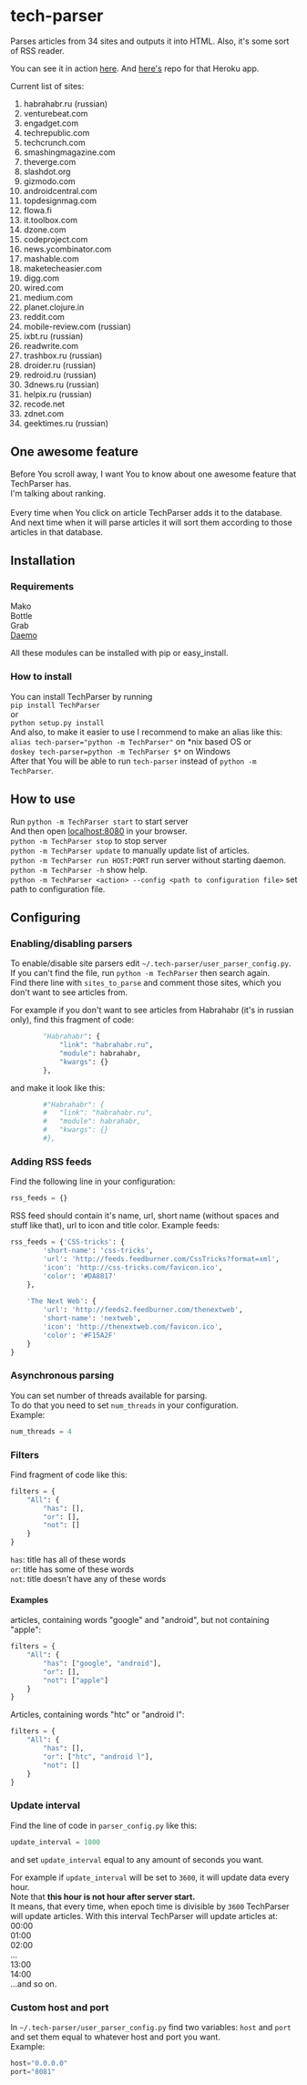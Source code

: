 tech-parser
===========

Parses articles from 34 sites and outputs it into HTML.
Also, it's some sort of RSS reader.

You can see it in action [here](http://tech-parser.herokuapp.com).
And [here's](https://github.com/SPython/web-tech-parser) repo for that Heroku app.

Current list of sites:
<ol>
	<li>habrahabr.ru (russian)</li>
	<li>venturebeat.com</li>
	<li>engadget.com</li>
	<li>techrepublic.com</li>
	<li>techcrunch.com</li>
	<li>smashingmagazine.com</li>
	<li>theverge.com</li>
	<li>slashdot.org</li>
	<li>gizmodo.com</li>
	<li>androidcentral.com</li>
	<li>topdesignmag.com</li>
	<li>flowa.fi</li>
	<li>it.toolbox.com</li>
	<li>dzone.com</li>
	<li>codeproject.com</li>
	<li>news.ycombinator.com</li>
	<li>mashable.com</li>
	<li>maketecheasier.com</li>
	<li>digg.com</li>
	<li>wired.com</li>
	<li>medium.com</li>
	<li>planet.clojure.in</li>
	<li>reddit.com</li>
	<li>mobile-review.com (russian)</li>
	<li>ixbt.ru (russian)</li>
	<li>readwrite.com</li>
	<li>trashbox.ru (russian)</li>
	<li>droider.ru (russian)</li>
	<li>redroid.ru (russian)</li>
	<li>3dnews.ru (russian)</li>
	<li>helpix.ru (russian)</li>
	<li>recode.net</li>
	<li>zdnet.com</li>
	<li>geektimes.ru (russian)</li>
</ol>

## One awesome feature ##
Before You scroll away, I want You to know about one awesome feature that TechParser has.<br/>
I'm talking about ranking.<br/><br/>
Every time when You click on article TechParser adds it to the database.<br/>
And next time when it will parse articles it will sort them according to those articles in that database.

## Installation ##
### Requirements ###
Mako<br/>
Bottle<br/>
Grab<br/>
[Daemo](http://github.com/SPython/daemo.git)<br/>

All these modules can be installed with pip or easy_install.

### How to install ###
You can install TechParser by running<br/>
```pip install TechParser```<br/> or<br/>
```python setup.py install```<br/>
And also, to make it easier to use I recommend to make an alias like this:<br/>
```alias tech-parser="python -m TechParser"``` on \*nix based OS or<br/>
```doskey tech-parser=python -m TechParser $*``` on Windows<br/>
After that You will be able to run  ```tech-parser``` instead of ```python -m TechParser```.

## How to use ##
Run ```python -m TechParser start``` to start server<br/>
And then open [localhost:8080](http://localhost:8080) in your browser.<br/>
```python -m TechParser stop``` to stop server<br/>
```python -m TechParser update``` to manually update list of articles.<br/>
```python -m TechParser run HOST:PORT``` run server without starting daemon.<br/>
```python -m TechParser -h``` show help.<br/>
```python -m TechParser <action> --config <path to configuration file>``` set path to configuration file.

## Configuring ##
### Enabling/disabling parsers ###
To enable/disable site parsers edit ```~/.tech-parser/user_parser_config.py```.<br/>
If you can't find the file, run ```python -m TechParser``` then search again.<br/>
Find there line with ```sites_to_parse``` and comment those sites, which you don't want to see articles from.<br/>

For example if you don't want to see articles from Habrahabr (it's in russian only), find this fragment of code:

```python
		"Habrahabr": {
			"link": "habrahabr.ru",
			"module": habrahabr,
			"kwargs": {}
		},
```

and make it look like this:

```python
		#"Habrahabr": {
		#	"link": "habrahabr.ru",
		#	"module": habrahabr,
		#	"kwargs": {}
		#},
```

### Adding RSS feeds ###
Find the following line in your configuration:
```python
rss_feeds = {}
```

RSS feed should contain it's name, url, short name (without spaces and stuff like that), url to icon and title color.
Example feeds:
```python
rss_feeds = {'CSS-tricks': {
		'short-name': 'css-tricks',
		'url': 'http://feeds.feedburner.com/CssTricks?format=xml',
		'icon': 'http://css-tricks.com/favicon.ico',
		'color': '#DA8817'
	},
	
	'The Next Web':	{
		'url': 'http://feeds2.feedburner.com/thenextweb',
		'short-name': 'nextweb',
		'icon': 'http://thenextweb.com/favicon.ico',
		'color': '#F15A2F'
	}
}
```

### Asynchronous parsing ###
You can set number of threads available for parsing.<br/>
To do that you need to set ```num_threads``` in your configuration.<br/>
Example:
```python
num_threads = 4
```

### Filters ###
Find fragment of code like this:
```python
filters = {
	"All": {
		"has": [],
		"or": [],
		"not": []
	}
}
```

```has```: title has all of these words<br/>
```or```: title has some of these words<br/>
```not```: title doesn't have any of these words<br/>

#### Examples ####
articles, containing words "google" and "android", but not containing "apple":
```python
filters = {
	"All": {
		"has": ["google", "android"],
		"or": [],
		"not": ["apple"]
	}
}
```

Articles, containing words "htc" or "android l":
```python
filters = {
	"All": {
		"has": [],
		"or": ["htc", "android l"],
		"not": []
	}
}
```

### Update interval ###
Find the line of code in ```parser_config.py``` like this:

```python
update_interval = 1800
```

and set ```update_interval``` equal to any amount of seconds you want.<br/>

For example if ```update_interval``` will be set to ```3600```, it will update data every hour.<br/>
Note that __this hour is not hour after server start.__<br/>
It means, that every time, when epoch time is divisible by ```3600``` TechParser will update articles.
With this interval TechParser will update articles at:<br/>
00:00<br/>
01:00<br/>
02:00<br/>
...<br/>
13:00<br/>
14:00<br/>
...and so on.


### Custom host and port ###
In ```~/.tech-parser/user_parser_config.py``` find two variables: ```host``` and ```port``` and set them equal to whatever host and port you want.<br/>
Example:
```python
host="0.0.0.0"
port="8081"
```
